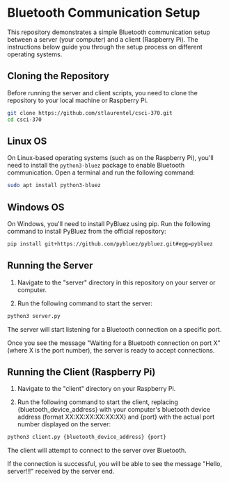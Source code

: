 # Bluetooth Communication Setup

This repository demonstrates a simple Bluetooth communication setup between a server (your computer) and a client (Raspberry Pi). The instructions below guide you through the setup process on different operating systems.

## Cloning the Repository

Before running the server and client scripts, you need to clone the repository to your local machine or Raspberry Pi.

```bash
git clone https://github.com/stlaurentel/csci-370.git
cd csci-370
```

## Linux OS

On Linux-based operating systems (such as on the Raspberry Pi), you'll need to install the `python3-bluez` package to enable Bluetooth communication. Open a terminal and run the following command:

```bash
sudo apt install python3-bluez
```

## Windows OS

On Windows, you'll need to install PyBluez using pip. Run the following command to install PyBluez from the official repository:

```bash
pip install git+https://github.com/pybluez/pybluez.git#egg=pybluez
```

## Running the Server

1. Navigate to the "server" directory in this repository on your server or computer.

2. Run the following command to start the server:

```bash
python3 server.py
```
The server will start listening for a Bluetooth connection on a specific port.

Once you see the message "Waiting for a Bluetooth connection on port X" (where X is the port number), the server is ready to accept connections.

## Running the Client (Raspberry Pi)

1. Navigate to the "client" directory on your Raspberry Pi.

2. Run the following command to start the client, replacing {bluetooth_device_address} with your computer's bluetooth device address (format XX:XX:XX:XX:XX:XX) and {port} with the actual port number displayed on the server:

```bash
python3 client.py {bluetooth_device_address} {port}
```

The client will attempt to connect to the server over Bluetooth.

If the connection is successful, you will be able to see the message "Hello, server!!!" received by the server end.
